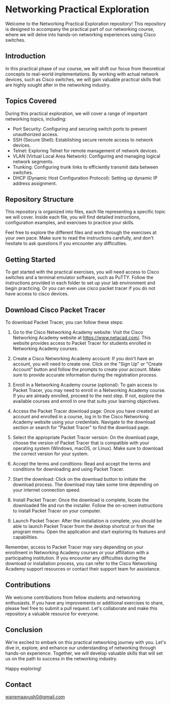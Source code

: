 

# Networking Practical Exploration

Welcome to the Networking Practical Exploration repository! This repository is designed to accompany the practical part of our networking course, where we will delve into hands-on networking experiences using Cisco switches.

## Introduction

In this practical phase of our course, we will shift our focus from theoretical concepts to real-world implementations. By working with actual network devices, such as Cisco switches, we will gain valuable practical skills that are highly sought after in the networking industry.

## Topics Covered

During this practical exploration, we will cover a range of important networking topics, including:

- Port Security: Configuring and securing switch ports to prevent unauthorized access.
- SSH (Secure Shell): Establishing secure remote access to network devices.
- Telnet: Exploring Telnet for remote management of network devices.
- VLAN (Virtual Local Area Network): Configuring and managing logical network segments.
- Trunking: Configuring trunk links to efficiently transmit data between switches.
- DHCP (Dynamic Host Configuration Protocol): Setting up dynamic IP address assignment.

## Repository Structure

This repository is organized into files, each file representing a specific topic we will cover. Inside each file, you will find detailed instructions, configuration examples, and exercises to practice your skills.

Feel free to explore the different files and work through the exercises at your own pace. Make sure to read the instructions carefully, and don't hesitate to ask questions if you encounter any difficulties.

## Getting Started

To get started with the practical exercises, you will need access to Cisco switches and a terminal emulator software, such as PuTTY. Follow the instructions provided in each folder to set up your lab environment and begin practicing.
Or you can even use cisco packet tracer if you do not have access to cisco devices.

## Download Cisco Packet Tracer
To download Packet Tracer, you can follow these steps:

1. Go to the Cisco Networking Academy website: Visit the Cisco Networking Academy website at https://www.netacad.com/. This website provides access to Packet Tracer for students enrolled in Networking Academy courses.

2. Create a Cisco Networking Academy account: If you don't have an account, you will need to create one. Click on the "Sign Up" or "Create Account" button and follow the prompts to create your account. Make sure to provide accurate information during the registration process.

3. Enroll in a Networking Academy course (optional): To gain access to Packet Tracer, you may need to enroll in a Networking Academy course. If you are already enrolled, proceed to the next step. If not, explore the available courses and enroll in one that suits your learning objectives.

4. Access the Packet Tracer download page: Once you have created an account and enrolled in a course, log in to the Cisco Networking Academy website using your credentials. Navigate to the download section or search for "Packet Tracer" to find the download page.

5. Select the appropriate Packet Tracer version: On the download page, choose the version of Packet Tracer that is compatible with your operating system (Windows, macOS, or Linux). Make sure to download the correct version for your system.

6. Accept the terms and conditions: Read and accept the terms and conditions for downloading and using Packet Tracer.

7. Start the download: Click on the download button to initiate the download process. The download may take some time depending on your internet connection speed.

8. Install Packet Tracer: Once the download is complete, locate the downloaded file and run the installer. Follow the on-screen instructions to install Packet Tracer on your computer.

9. Launch Packet Tracer: After the installation is complete, you should be able to launch Packet Tracer from the desktop shortcut or from the program menu. Open the application and start exploring its features and capabilities.

Remember, access to Packet Tracer may vary depending on your enrollment in Networking Academy courses or your affiliation with a participating institution. If you encounter any difficulties during the download or installation process, you can refer to the Cisco Networking Academy support resources or contact their support team for assistance.

## Contributions

We welcome contributions from fellow students and networking enthusiasts. If you have any improvements or additional exercises to share, please feel free to submit a pull request. Let's collaborate and make this repository a valuable resource for everyone.

## Conclusion

We're excited to embark on this practical networking journey with you. Let's dive in, explore, and enhance our understanding of networking through hands-on experience. Together, we will develop valuable skills that will set us on the path to success in the networking industry.

Happy exploring!

## Contact

wanemaayush0@gmail.com
